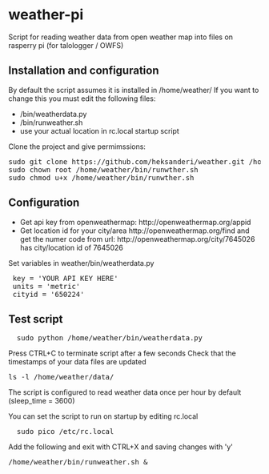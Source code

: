 # weather-pi
Script for reading weather data  from open weather map into files on rasperry pi (for talologger / OWFS)

<h2>Installation and configuration</h2>

By default the script assumes it is installed in /home/weather/ 
If you want to change this you must edit the following files:
<ul>
  <li>/bin/weatherdata.py</li>
  <li>/bin/runweather.sh</li>
  <li>use your actual location in rc.local startup script</li>
  </ul>

Clone the project and give permimssions:
<pre>
sudo git clone https://github.com/heksanderi/weather.git /home/weather
sudo chown root /home/weather/bin/runwther.sh
sudo chmod u+x /home/weather/bin/runwther.sh
</pre>
<h2>Configuration</h2>
<ul>
  <li>Get api key from openweathermap: http://openweathermap.org/appid
  <li>Get location id for your city/area http://openweathermap.org/find and get the numer code from url: http://openweathermap.org/city/7645026 has city/location id of 7645026
  </ul>


Set variables in weather/bin/weatherdata.py
<pre>
 key = 'YOUR API KEY HERE'
 units = 'metric'
 cityid = '650224'
</pre>

<h2>Test script</h2>
<pre>
  sudo python /home/weather/bin/weatherdata.py
</pre>
Press CTRL+C to terminate script after a few seconds
Check that the timestamps of your data files are updated
<pre>
ls -l /home/weather/data/
</pre>

The script is configured to read weather data once per hour by default (sleep_time = 3600)

You can set the script to run on startup by editing rc.local
<pre>
  sudo pico /etc/rc.local
</pre>

Add the following and exit with CTRL+X and saving changes with 'y'
<pre>
/home/weather/bin/runweather.sh &
</pre>
